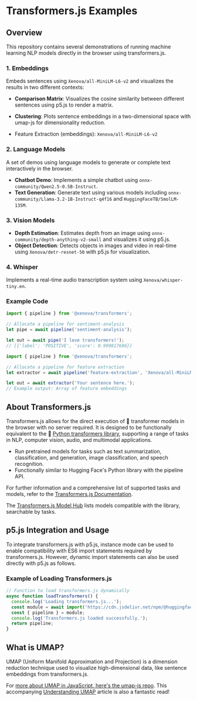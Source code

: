 # Transformers.js Examples

## Overview

This repository contains several demonstrations of running machine learning NLP models directly in the browser using transformers.js.

### 1. Embeddings

Embeds sentences using `Xenova/all-MiniLM-L6-v2` and visualizes the results in two different contexts:

- **Comparison Matrix**: Visualizes the cosine similarity between different sentences using p5.js to render a matrix.
- **Clustering**: Plots sentence embeddings in a two-dimensional space with umap-js for dimensionality reduction.

- Feature Extraction (embeddings): `Xenova/all-MiniLM-L6-v2`

### 2. Language Models

A set of demos using language models to generate or complete text interactively in the browser.

- **Chatbot Demo**: Implements a simple chatbot using `onnx-community/Qwen2.5-0.5B-Instruct`.
- **Text Generation**: Generate text using various models including `onnx-community/Llama-3.2-1B-Instruct-q4f16` and `HuggingFaceTB/SmolLM-135M`.

### 3. Vision Models

- **Depth Estimation**: Estimates depth from an image using `onnx-community/depth-anything-v2-small` and visualizes it using p5.js.
- **Object Detection**: Detects objects in images and video in real-time using `Xenova/detr-resnet-50` with p5.js for visualization.

### 4. Whisper

Implements a real-time audio transcription system using `Xenova/whisper-tiny.en`.

### Example Code

```javascript
import { pipeline } from '@xenova/transformers';

// Allocate a pipeline for sentiment-analysis
let pipe = await pipeline('sentiment-analysis');

let out = await pipe('I love transformers!');
// [{'label': 'POSITIVE', 'score': 0.999817686}]
```

```javascript
import { pipeline } from '@xenova/transformers';

// Allocate a pipeline for feature extraction
let extractor = await pipeline('feature-extraction', 'Xenova/all-MiniLM-L6-v2');

let out = await extractor('Your sentence here.');
// Example output: Array of feature embeddings
```

## About Transformers.js

Transformers.js allows for the direct execution of 🤗 transformer models in the browser with no server required. It is designed to be functionally equivalent to the 🤗 [Python transformers library](https://github.com/huggingface/transformers), supporting a range of tasks in NLP, computer vision, audio, and multimodal applications.

- Run pretrained models for tasks such as text summarization, classification, and generation, image classification, and speech recognition.
- Functionally similar to Hugging Face's Python library with the pipeline API.

For further information and a comprehensive list of supported tasks and models, refer to the [Transformers.js Documentation](https://huggingface.co/docs/transformers.js/index).

The [Transformers.js Model Hub](https://huggingface.co/models?library=transformers.js) lists models compatible with the library, searchable by tasks.

## p5.js Integration and Usage

To integrate transformers.js with p5.js, instance mode can be used to enable compatibility with ES6 import statements required by transformers.js. However, dynamic import statements can also be used directly with p5.js as follows.

### Example of Loading Transformers.js

```javascript
// Function to load transformers.js dynamically
async function loadTransformers() {
  console.log('Loading transformers.js...');
  const module = await import('https://cdn.jsdelivr.net/npm/@huggingface/transformers');
  const { pipeline } = module;
  console.log('Transformers.js loaded successfully.');
  return pipeline;
}
```

## What is UMAP?

UMAP (Uniform Manifold Approximation and Projection) is a dimension reduction technique used to visualize high-dimensional data, like sentence embeddings from transformers.js.

For [more about UMAP in JavaScript, here's the umap-js repo](https://github.com/PAIR-code/umap-js). This accompanying [Understanding UMAP](https://pair-code.github.io/understanding-umap/) article is also a fantastic read!
